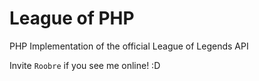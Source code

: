 League of PHP
=============

PHP Implementation of the official League of Legends API

Invite `Roobre` if you see me online! :D